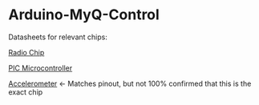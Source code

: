 # Arduino-MyQ-Control

Datasheets for relevant chips: 

[Radio Chip](https://www.silabs.com/documents/public/data-sheets/Si4010.pdf)

[PIC Microcontroller](https://ww1.microchip.com/downloads/en/DeviceDoc/40001674F.pdf)

[Accelerometer](https://www.st.com/resource/en/datasheet/iis2dlpc.pdf) <- Matches pinout, but not 100% confirmed that this is the exact chip
